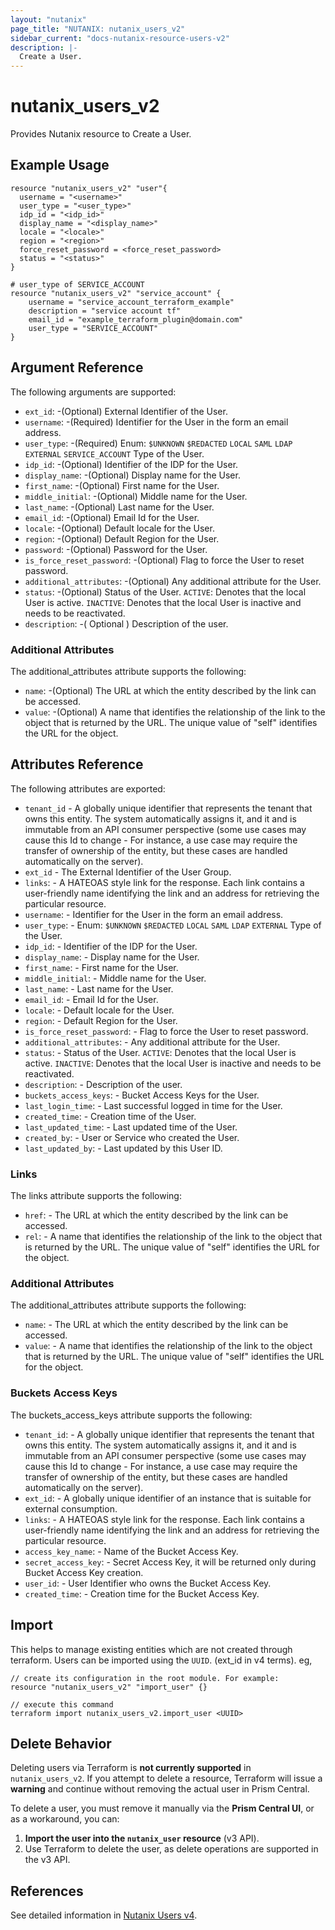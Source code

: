 ```yaml
---
layout: "nutanix"
page_title: "NUTANIX: nutanix_users_v2"
sidebar_current: "docs-nutanix-resource-users-v2"
description: |-
  Create a User.
---
```


# nutanix_users_v2

Provides Nutanix resource to Create a User.

## Example Usage
```hcl
resource "nutanix_users_v2" "user"{
  username = "<username>"
  user_type = "<user_type>"
  idp_id = "<idp_id>"
  display_name = "<display_name>"
  locale = "<locale>"
  region = "<region>"
  force_reset_password = <force_reset_password>
  status = "<status>"
}

# user_type of SERVICE_ACCOUNT
resource "nutanix_users_v2" "service_account" {
	username = "service_account_terraform_example"
	description = "service account tf"
	email_id = "example_terraform_plugin@domain.com"
	user_type = "SERVICE_ACCOUNT"
}
```

##  Argument Reference

The following arguments are supported:

* `ext_id`: -(Optional) External Identifier of the User.
* `username`: -(Required) Identifier for the User in the form an email address.
* `user_type`: -(Required) Enum: `$UNKNOWN` `$REDACTED` `LOCAL` `SAML` `LDAP` `EXTERNAL` `SERVICE_ACCOUNT`
Type of the User.
* `idp_id`: -(Optional) Identifier of the IDP for the User.
* `display_name`: -(Optional) Display name for the User.
* `first_name`: -(Optional) First name for the User.
* `middle_initial`: -(Optional) Middle name for the User.
* `last_name`: -(Optional) Last name for the User.
* `email_id`: -(Optional) Email Id for the User.
* `locale`: -(Optional) Default locale for the User.
* `region`: -(Optional) Default Region for the User.
* `password`: -(Optional) Password for the User.
* `is_force_reset_password`: -(Optional) Flag to force the User to reset password.
* `additional_attributes`: -(Optional)  Any additional attribute for the User.
* `status`: -(Optional) Status of the User. `ACTIVE`: Denotes that the local User is active. `INACTIVE`: Denotes that the local User is inactive and needs to be reactivated.
* `description`: -( Optional ) Description of the user.

### Additional Attributes

The additional_attributes attribute supports the following:

* `name`: -(Optional) The URL at which the entity described by the link can be accessed.
* `value`: -(Optional) A name that identifies the relationship of the link to the object that is returned by the URL. The unique value of "self" identifies the URL for the object.


## Attributes Reference
The following attributes are exported:

* `tenant_id` - A globally unique identifier that represents the tenant that owns this entity. The system automatically assigns it, and it and is immutable from an API consumer perspective (some use cases may cause this Id to change - For instance, a use case may require the transfer of ownership of the entity, but these cases are handled automatically on the server).
* `ext_id` - The External Identifier of the User Group.
* `links`: - A HATEOAS style link for the response. Each link contains a user-friendly name identifying the link and an address for retrieving the particular resource.
* `username`: - Identifier for the User in the form an email address.
* `user_type`: - Enum: `$UNKNOWN` `$REDACTED` `LOCAL` `SAML` `LDAP` `EXTERNAL`
Type of the User.
* `idp_id`: - Identifier of the IDP for the User.
* `display_name`: - Display name for the User.
* `first_name`: - First name for the User.
* `middle_initial`: - Middle name for the User.
* `last_name`: - Last name for the User.
* `email_id`: - Email Id for the User.
* `locale`: - Default locale for the User.
* `region`: - Default Region for the User.
* `is_force_reset_password`: - Flag to force the User to reset password.
* `additional_attributes`: -  Any additional attribute for the User.
* `status`: - Status of the User. `ACTIVE`: Denotes that the local User is active. `INACTIVE`: Denotes that the local User is inactive and needs to be reactivated.
* `description`: - Description of the user.
* `buckets_access_keys`: - Bucket Access Keys for the User.
* `last_login_time`: - Last successful logged in time for the User.
* `created_time`: - Creation time of the User.
* `last_updated_time`: - Last updated time of the User.
* `created_by`: - User or Service who created the User.
* `last_updated_by`: - Last updated by this User ID.


### Links

The links attribute supports the following:

* `href`: - The URL at which the entity described by the link can be accessed.
* `rel`: - A name that identifies the relationship of the link to the object that is returned by the URL. The unique value of "self" identifies the URL for the object.


### Additional Attributes

The additional_attributes attribute supports the following:

* `name`: - The URL at which the entity described by the link can be accessed.
* `value`: - A name that identifies the relationship of the link to the object that is returned by the URL. The unique value of "self" identifies the URL for the object.

### Buckets Access Keys

The buckets_access_keys attribute supports the following:

* `tenant_id`: - A globally unique identifier that represents the tenant that owns this entity. The system automatically assigns it, and it and is immutable from an API consumer perspective (some use cases may cause this Id to change - For instance, a use case may require the transfer of ownership of the entity, but these cases are handled automatically on the server).
* `ext_id`: - A globally unique identifier of an instance that is suitable for external consumption.
* `links`: - A HATEOAS style link for the response. Each link contains a user-friendly name identifying the link and an address for retrieving the particular resource.
* `access_key_name`: - Name of the Bucket Access Key.
* `secret_access_key`: - Secret Access Key, it will be returned only during Bucket Access Key creation.
* `user_id`: - User Identifier who owns the Bucket Access Key.
* `created_time`: - Creation time for the Bucket Access Key.

## Import

This helps to manage existing entities which are not created through terraform. Users can be imported using the `UUID`. (ext_id in v4 terms).  eg,
```hcl
// create its configuration in the root module. For example:
resource "nutanix_users_v2" "import_user" {}

// execute this command
terraform import nutanix_users_v2.import_user <UUID>
```

## Delete Behavior

Deleting users via Terraform is **not currently supported** in `nutanix_users_v2`.
If you attempt to delete a resource, Terraform will issue a **warning** and continue without removing the actual user in Prism Central.

To delete a user, you must remove it manually via the **Prism Central UI**, or as a workaround, you can:

1. **Import the user into the `nutanix_user` resource** (v3 API).
2. Use Terraform to delete the user, as delete operations are supported in the v3 API.

## References
See detailed information in [Nutanix Users v4](https://developers.nutanix.com/api-reference?namespace=iam&version=v4.0#tag/Users/operation/createUser).

